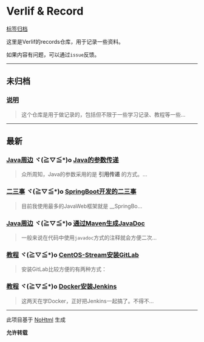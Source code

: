 # Verlif & Record

[标签归档](tags.md)

这里是Verlif的records仓库，用于记录一些资料。

如果内容有问题，可以通过`issue`反馈。

------

## 未归档

### [说明](docs//说明.md)

> 这个仓库是用于做记录的，包括但不限于一些学习记录、教程等一些...

------

## 最新

### [Java周边](tags/Java周边.md) ヾ(≧▽≦*)o  [Java的参数传递](docs/学习/Java周边/Java的参数传递.md)

> 众所周知，Java的参数采用的是 __引用传递__ 的方式。...

### [二三事](tags/二三事.md) ヾ(≧▽≦*)o  [SpringBoot开发的二三事](docs/二三事/SpringBoot开发的二三事.md)

> 目前我使用最多的JavaWeb框架就是 __SpringBo...

### [Java周边](tags/Java周边.md) ヾ(≧▽≦*)o  [通过Maven生成JavaDoc](docs/学习/Java周边/通过Maven生成JavaDoc.md)

> 一般来说在代码中使用`javadoc`方式的注释就会方便二次...

### [教程](tags/教程.md) ヾ(≧▽≦*)o  [CentOS-Stream安装GitLab](docs/教程/CentOS-Stream安装GitLab.md)

> 安装GitLab比较方便的有两种方式：

### [教程](tags/教程.md) ヾ(≧▽≦*)o  [Docker安装Jenkins](docs/教程/Docker安装Jenkins.md)

> 这两天在学Docker，正好把Jenkins一起搞了。不得不...

------

此项目基于 [NoHtml](https://github.com/Verlif/NoHtml) 生成

__允许转载__
